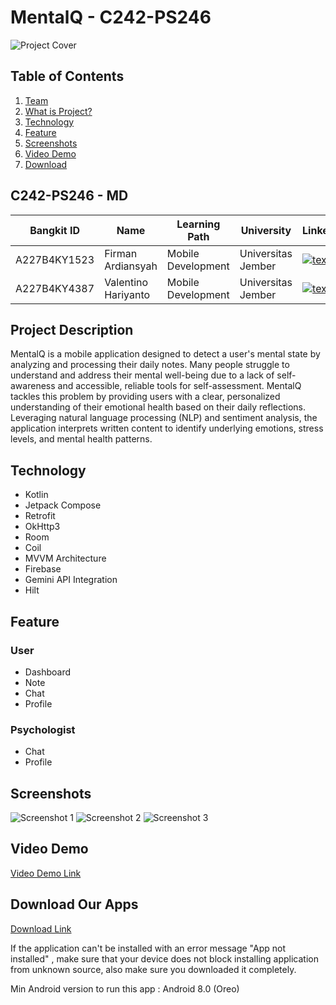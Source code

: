 # MentalQ - C242-PS246

![Project Cover](https://github.com/user-attachments/assets/7e0ea2a3-dced-4717-b3c4-8d4e65cacb41)

## Table of Contents

1. [Team](#C242-PS246---md)
2. [What is Project?](#Project-Description)
3. [Technology](#Technology)
4. [Feature](#Feature)
5. [Screenshots](#Screenshots)
6. [Video Demo](#Video-demo)
7. [Download](#Download-our-apps)

## C242-PS246 - MD

| Bangkit ID | Name | Learning Path | University | LinkedIn |
| ---      | ---       | ---       | ---       | ---       |
| A227B4KY1523 | Firman Ardiansyah  | Mobile Development | Universitas Jember | [![text](https://img.shields.io/badge/LinkedIn-0077B5?style=for-the-badge&logo=linkedin&logoColor=white)](https://www.linkedin.com/in/fireeemaan/) |
| A227B4KY4387 | Valentino Hariyanto | Mobile Development | Universitas Jember | [![text](https://img.shields.io/badge/LinkedIn-0077B5?style=for-the-badge&logo=linkedin&logoColor=white)](https://www.linkedin.com/in/valentinohariyanto/) |

## Project Description

MentalQ is a mobile application designed to detect a user's mental state by analyzing and processing their daily notes. Many people struggle to understand and address their mental well-being due to a lack of self-awareness and accessible, reliable tools for self-assessment. MentalQ tackles this problem by providing users with a clear, personalized understanding of their emotional health based on their daily reflections. Leveraging natural language processing (NLP) and sentiment analysis, the application interprets written content to identify underlying emotions, stress levels, and mental health patterns.

## Technology

- Kotlin
- Jetpack Compose
- Retrofit
- OkHttp3
- Room
- Coil
- MVVM Architecture
- Firebase
- Gemini API Integration
- Hilt

## Feature
### User
- Dashboard
- Note
- Chat
- Profile

### Psychologist
- Chat
- Profile

## Screenshots
![Screenshot 1](link_to_screenshot1)
![Screenshot 2](link_to_screenshot2)
![Screenshot 3](link_to_screenshot3)

## Video Demo
[Video Demo Link](video_link)

## Download Our Apps
[Download Link](https://drive.google.com/drive/folders/17OMxdNMiDujlPFGmDOYREAE1iCrxMXh8?usp=drive_link)

If the application can't be installed with an error message "App not installed" , make sure that your device does not block installing application from unknown source, also make sure you downloaded it completely.

Min Android version to run this app : Android 8.0 (Oreo)
